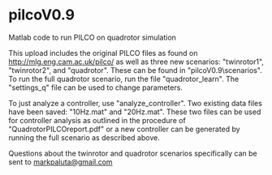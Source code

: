 # pilcoV0.9
Matlab code to run PILCO on quadrotor simulation

This upload includes the original PILCO files as found on http://mlg.eng.cam.ac.uk/pilco/ as well as three new scenarios: "twinrotor1", "twinrotor2", and "quadrotor".  These can be found in "pilcoV0.9\scenarios\".  To run the full quadrotor scenario, run the file "quadrotor_learn".  The "settings_q" file can be used to change parameters.

To just analyze a controller, use "analyze_controller".  Two existing data files have been saved: "10Hz.mat" and "20Hz.mat".  These two files can be used for controller analysis as outlined in the procedure of "QuadrotorPILCOreport.pdf" or a new controller can be generated by running the full scenario as described above.

Questions about the twinrotor and quadrotor scenarios specifically can be sent to markpaluta@gmail.com
